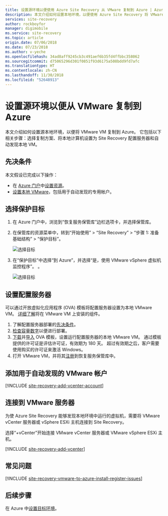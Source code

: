 ```yaml
---
title: 设置源环境以便使用 Azure Site Recovery 从 VMware 复制到 Azure | Azure
description: 本文介绍如何设置本地环境，以便使用 Azure Site Recovery 将 VMware VM 复制到 Azure。
services: site-recovery
author: rockboyfor
manager: digimobile
ms.service: site-recovery
ms.topic: article
origin.date: 07/06/2018
ms.date: 07/23/2018
ms.author: v-yeche
ms.openlocfilehash: 34ad8aff9245cb3c491aef6b35fd4ffbbc358062
ms.sourcegitcommit: d75065296d301f0851f93d6175a508bdd9fd7afc
ms.translationtype: HT
ms.contentlocale: zh-CN
ms.lasthandoff: 11/30/2018
ms.locfileid: "52648913"
---
```

<a name="set-up-the-source-environment"></a>
# <a name="set-up-the-source-environment-for-vmware-to-azure-replication"></a>设置源环境以便从 VMware 复制到 Azure

本文介绍如何设置源本地环境，以便将 VMware VM 复制到 Azure。 它包括以下相关步骤：选择复制方案、将本地计算机设置为 Site Recovery 配置服务器和自动发现本地 VM。 

## <a name="prerequisites"></a>先决条件

本文假设已完成以下操作：
- 在 [Azure 门户](http://portal.azure.cn)中[设置资源](tutorial-prepare-azure.md)。
- [设置本地 VMware](vmware-azure-tutorial-prepare-on-premises.md)，包括用于自动发现的专用帐户。

## <a name="choose-your-protection-goals"></a>选择保护目标

1. 在 Azure 门户中，浏览到“恢复服务保管库”边栏选项卡，并选择保管库。
2. 在保管库的资源菜单中，转到“开始使用” > “Site Recovery” > “步骤 1: 准备基础结构” > “保护目标”。

    ![选择目标](./media/vmware-azure-set-up-source/choose-goals.png)
3. 在“保护目标”中选择“到 Azure”，并选择“是，使用 VMware vSphere 虚拟机监控程序”。 。

    ![选择目标](./media/vmware-azure-set-up-source/choose-goals2.png)

## <a name="set-up-the-configuration-server"></a>设置配置服务器

可以通过开放虚拟化应用程序 (OVA) 模板将配置服务器设置为本地 VMware VM。 [详细了解](concepts-vmware-to-azure-architecture.md)将在 VMware VM 上安装的组件。

1. 了解配置服务器部署的[先决条件](vmware-azure-deploy-configuration-server.md#prerequisites)。
2. [检查容量数字](vmware-azure-deploy-configuration-server.md#capacity-planning)以便进行部署。
3. [下载](vmware-azure-deploy-configuration-server.md#download-the-template)并[导入](vmware-azure-deploy-configuration-server.md#import-the-template-in-vmware) OVA 模板，设置运行配置服务器的本地 VMware VM。 通过模板提供的许可证是评估许可证，有效期为 180 天。 超过有效期之后，客户需要使用购买的许可证来激活 Windows。
4. 打开 VMware VM，并将其[注册](vmware-azure-deploy-configuration-server.md#register-the-configuration-server-with-azure-site-recovery-services)到恢复服务保管库中。

## <a name="add-the-vmware-account-for-automatic-discovery"></a>添加用于自动发现的 VMware 帐户

[!INCLUDE [site-recovery-add-vcenter-account](../../includes/site-recovery-add-vcenter-account.md)]

## <a name="connect-to-the-vmware-server"></a>连接到 VMware 服务器

为使 Azure Site Recovery 能够发现本地环境中运行的虚拟机，需要将 VMware vCenter 服务器或 vSphere ESXi 主机连接到 Site Recovery。

选择“+vCenter”开始连接 VMware vCenter 服务器或 VMware vSphere ESXi 主机。

[!INCLUDE [site-recovery-add-vcenter](../../includes/site-recovery-add-vcenter.md)]

## <a name="common-issues"></a>常见问题
[!INCLUDE [site-recovery-vmware-to-azure-install-register-issues](../../includes/site-recovery-vmware-to-azure-install-register-issues.md)]

## <a name="next-steps"></a>后续步骤
在 Azure 中[设置目标环境](./vmware-azure-set-up-target.md)。

<!--Update_Description: update meta properties, wording update  -->

